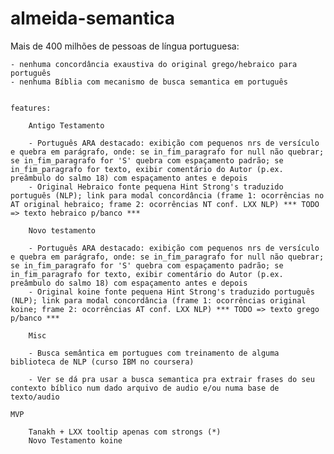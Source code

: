 # almeida-semantica

Mais de 400 milhões de pessoas de língua portuguesa:

	- nenhuma concordância exaustiva do original grego/hebraico para português
	- nenhuma Bíblia com mecanismo de busca semantica em português


	features:

		Antigo Testamento

		- Português ARA destacado: exibição com pequenos nrs de versículo e quebra em parágrafo, onde: se in_fim_paragrafo for null não quebrar; se in_fim_paragrafo for 'S' quebra com espaçamento padrão; se in_fim_paragrafo for texto, exibir comentário do Autor (p.ex. preâmbulo do salmo 18) com espaçamento antes e depois
		- Original Hebraico fonte pequena Hint Strong's traduzido português (NLP); link para modal concordância (frame 1: ocorrências no AT original hebraico; frame 2: ocorrências NT conf. LXX NLP) *** TODO => texto hebraico p/banco ***

		Novo testamento

		- Português ARA destacado: exibição com pequenos nrs de versículo e quebra em parágrafo, onde: se in_fim_paragrafo for null não quebrar; se in_fim_paragrafo for 'S' quebra com espaçamento padrão; se in_fim_paragrafo for texto, exibir comentário do Autor (p.ex. preâmbulo do salmo 18) com espaçamento antes e depois
		- Original koine fonte pequena Hint Strong's traduzido português (NLP); link para modal concordância (frame 1: ocorrências original koine; frame 2: ocorrências AT conf. LXX NLP) *** TODO => texto grego p/banco *** 

		Misc

		- Busca semântica em portugues com treinamento de alguma biblioteca de NLP (curso IBM no coursera)

		- Ver se dá pra usar a busca semantica pra extrair frases do seu contexto bíblico num dado arquivo de audio e/ou numa base de texto/audio

	MVP

		Tanakh + LXX tooltip apenas com strongs (*)
		Novo Testamento koine
